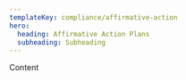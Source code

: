 ```yaml
---
templateKey: compliance/affirmative-action
hero:
  heading: Affirmative Action Plans
  subheading: Subheading
---
```

Content
